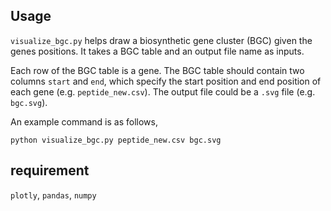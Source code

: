 ## Usage

`visualize_bgc.py` helps draw a biosynthetic gene cluster (BGC) given the genes positions. It takes a BGC table and an output file name as inputs.

Each row of the BGC table is a gene. The BGC table should contain two columns `start` and `end`, which specify the start position and end position of each gene (e.g. `peptide_new.csv`). The output file could be a `.svg` file (e.g. `bgc.svg`).

An example command is as follows,

```
python visualize_bgc.py peptide_new.csv bgc.svg
```

## requirement
`plotly`, `pandas`, `numpy`

